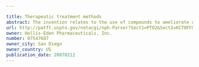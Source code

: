 ```yaml
---

title: Therapeutic treatment methods
abstract: The invention relates to the use of compounds to ameliorate or treat a condition such as a cystic fibrosis, neutropenia or other exemplified conditions. Exemplary compounds that can be used include 3β-hydroxy-17β-aminoandrost-5-ene, 3β-hydroxy-16α-fluoro-17β-aminoandrost-5-ene, 3α-hydroxy-16α-fluoro-17β-aminoandrost-5-ene, 3β-hydroxy-16β-fluoro-17β-aminoandrost-5-ene, 1α,3β-dihydroxy-4α-fluoroandrost-5-ene-17-one, 1α,3β,17β-trihydroxy-4α-fluoroandrost-5-ene, 1β,3β-dihydroxy-6α-bromoandrost-5-ene, 1α-fluoro-3β,12α-dihydroxyandrost-5-ene-17-one, 1α-fluoro-3β,4α-dihydroxyandrost-5-ene and 4α-fluoro-3β,6α,17β-trihydroxyandrostane.
url: http://patft.uspto.gov/netacgi/nph-Parser?Sect1=PTO2&Sect2=HITOFF&p=1&u=%2Fnetahtml%2FPTO%2Fsearch-adv.htm&r=1&f=G&l=50&d=PALL&S1=07547687&OS=07547687&RS=07547687
owner: Hollis-Eden Pharmaceuticals, Inc.
number: 07547687
owner_city: San Diego
owner_country: US
publication_date: 20070212
---
```

